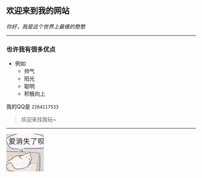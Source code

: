 ## 欢迎来到我的网站

*你好，我是这个世界上最傻的憨憨*

---

### 也许我有很多优点

- 例如
  - 帅气
  - 阳光
  - 聪明
  - 积极向上

我的QQ是 `2264117533`

> 欢迎来找我玩~

---

![我的图片](./icons/myicon1.gif)
